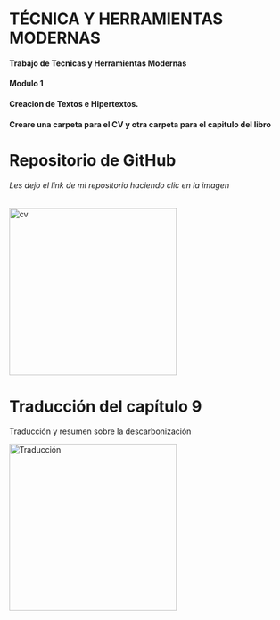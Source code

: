 # TÉCNICA Y HERRAMIENTAS MODERNAS
#### Trabajo de Tecnicas y Herramientas Modernas <br>
#### Modulo 1 <br>
#### Creacion de Textos e Hipertextos. <br>
#### Creare una carpeta para el CV y otra carpeta para el capitulo del libro


# Repositorio de GitHub <h6> Les dejo el link de mi repositorio haciendo clic en la imagen </h6>
  
<a href="https://github.com/LucasBazan10/TyHM/blob/main/CV.pdf">
<img src="https://user-images.githubusercontent.com/85941704/122065403-4afa4100-cdc8-11eb-8de9-3bccc15d16e6.png" alt="cv" width="300px">
</a>

# Traducción del capítulo 9 
<p>Traducción y resumen sobre la descarbonización</p>
<img src="ACA VA LA FOTO" alt="Traducción" width="300px">
  

